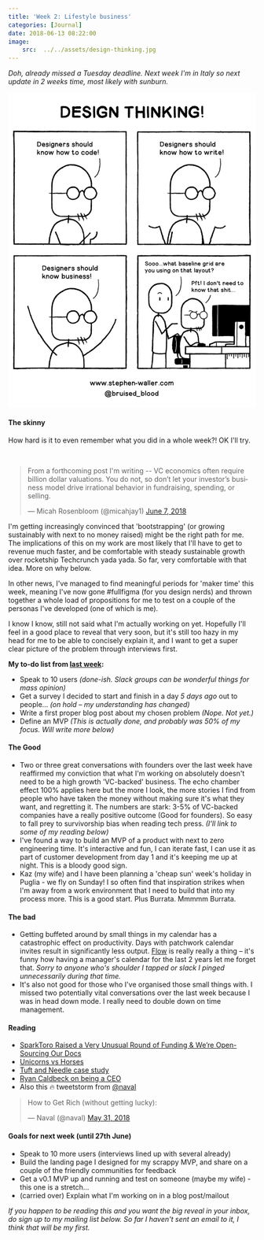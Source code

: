 ```yaml
---
title: 'Week 2: Lifestyle business'
categories: [Journal]
date: 2018-06-13 08:22:00
image:
    src:  ../../assets/design-thinking.jpg
---
```


_Doh, already missed a Tuesday deadline. Next week I'm in Italy so next update in 2 weeks time, most likely with sunburn._

![Design Thinking](../../assets/design-thinking.jpg)

#### The skinny
How hard is it to even remember what you did in a whole week?! OK I'll try.

<br>

<blockquote class="twitter-tweet" data-lang="en"><p lang="en" dir="ltr">From a forthcoming post I&#39;m writing -- VC economics often require billion dollar valuations. You do not, so don’t let your investor’s business model drive irrational behavior in fundraising, spending, or selling.</p>&mdash; Micah Rosenbloom (@micahjay1) <a href="https://twitter.com/micahjay1/status/1004862137552887808?ref_src=twsrc%5Etfw">June 7, 2018</a></blockquote>

I'm getting increasingly convinced that 'bootstrapping' (or growing sustainably with next to no money raised) might be the right path for me. The implications of this on my work are most likely that I'll have to get to revenue much faster, and be comfortable with steady sustainable growth over rocketship Techcrunch yada yada. So far, very comfortable with that idea. More on why below.

In other news, I've managed to find meaningful periods for 'maker time' this week, meaning I've now gone #fullfigma (for you design nerds) and thrown together a whole load of propositions for me to test on a couple of the personas I've developed (one of which is me).

I know I know, still not said what I'm actually working on yet. Hopefully I'll feel in a good place to reveal that very soon, but it's still too hazy in my head for me to be able to concisely explain it, and I want to get a super clear picture of the problem through interviews first.

**My to-do list from [last week](/week1):**
* Speak to 10 users _(done-ish. Slack groups can be wonderful things for mass opinion)_
* Get a survey I decided to start and finish in a day _5 days ago_ out to people... _(on hold – my understanding has changed)_
* Write a first proper blog post about my chosen problem _(Nope. Not yet.)_
* Define an MVP _(This is actually done, and probably was 50% of my focus. Will write more below)_


#### The Good
* Two or three great conversations with founders over the last week have reaffirmed my conviction that what I'm working on absolutely doesn't need to be a high growth 'VC-backed' business. The echo chamber effect 100% applies here but the more I look, the more stories I find from people who have taken the money without making sure it's what they want, and regretting it. The numbers are stark: 3-5% of VC-backed companies have a really positive outcome (Good for founders). So easy to fall prey to survivorship bias when reading tech press. _(I'll link to some of my reading below)_
* I've found a way to build an MVP of a product with next to zero engineering time. It's interactive and fun, I can iterate fast, I can use it as part of customer development from day 1 and it's keeping me up at night. This is a bloody good sign.
* Kaz (my wife) and I have been planning a 'cheap sun' week's holiday in Puglia - we fly on Sunday! I so often find that inspiration strikes when I'm away from a work environment that I need to build that into my process more. This is a good start. Plus Burrata. Mmmmm Burrata.

#### The bad
* Getting buffeted around by small things in my calendar has a catastrophic effect on productivity. Days with patchwork calendar invites result in significantly less output. [Flow](https://amzn.to/31Astkh) is really really a thing – it's funny how having a manager's calendar for the last 2 years let me forget that. _Sorry to anyone who's shoulder I tapped or slack I pinged unnecessarily during that time._
* It's also not good for those who I've organised those small things with. I missed two potentially vital conversations over the last week because I was in head down mode. I really need to double down on time management.

#### Reading
* [SparkToro Raised a Very Unusual Round of Funding & We’re Open-Sourcing Our Docs](https://sparktoro.com/blog/raised-a-very-unusual-round-of-funding-were-open-sourcing-our-docs/)
* [Unicorns vs Horses](https://medium.com/@awilkinson/unicorns-vs-horses-f81d8dd61f17?source=userActivityShare-1b298f2a33f4-1527842594)
* [Tuft and Needle case study](https://m.tuftandneedle.com/no-vc-d50cd26e38b7)
* [Ryan Caldbeck on being a CEO](https://twitter.com/ryan_caldbeck/status/1000757134403846144)
* Also this 🔥 tweetstorm from [@naval](https://twitter.com/naval)
<blockquote class="twitter-tweet" data-lang="en"><p lang="en" dir="ltr">How to Get Rich (without getting lucky):</p>&mdash; Naval (@naval) <a href="https://twitter.com/naval/status/1002103360646823936?ref_src=twsrc%5Etfw">May 31, 2018</a></blockquote>


#### Goals for next week (until 27th June)
* Speak to 10 more users (interviews lined up with several already)
* Build the landing page I designed for my scrappy MVP, and share on a couple of the friendly communities for feedback
* Get a v0.1 MVP up and running and test on someone (maybe my wife) - this one is a stretch...
* (carried over) Explain what I'm working on in a blog post/mailout

_If you happen to be reading this and you want the big reveal in your inbox, do sign up to my mailing list below. So far I haven't sent an email to it, I think that will be my first._
